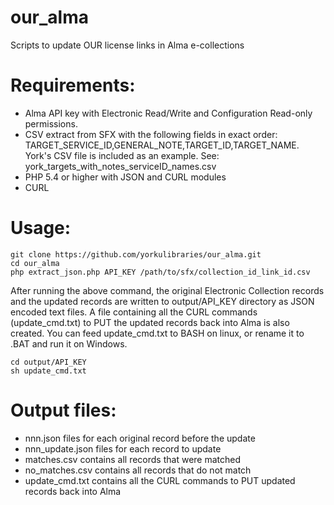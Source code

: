 # our_alma
Scripts to update OUR license links in Alma e-collections

# Requirements:
* Alma API key with Electronic Read/Write and Configuration Read-only permissions.
* CSV extract from SFX with the following fields in exact order: TARGET_SERVICE_ID,GENERAL_NOTE,TARGET_ID,TARGET_NAME. York's CSV file is included as an example. See: york_targets_with_notes_serviceID_names.csv
* PHP 5.4 or higher with JSON and CURL modules
* CURL 

# Usage:
```
git clone https://github.com/yorkulibraries/our_alma.git
cd our_alma
php extract_json.php API_KEY /path/to/sfx/collection_id_link_id.csv
```

After running the above command, the original Electronic Collection records and the updated records are written to output/API_KEY directory as JSON encoded text files. A file containing all the CURL commands (update_cmd.txt) to PUT the updated records back into Alma is also created. You can feed update_cmd.txt to BASH on linux, or rename it to .BAT and run it on Windows.

```
cd output/API_KEY
sh update_cmd.txt
```

# Output files:
* nnn.json files for each original record before the update
* nnn_update.json files for each record to update
* matches.csv contains all records that were matched
* no_matches.csv contains all records that do not match
* update_cmd.txt contains all the CURL commands to PUT updated records back into Alma
